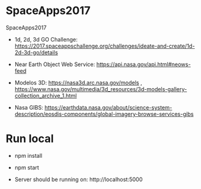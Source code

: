 # SpaceApps2017
SpaceApps2017

- 1d, 2d, 3d GO Challenge: https://2017.spaceappschallenge.org/challenges/ideate-and-create/1d-2d-3d-go/details

- Near Earth Object Web Service: https://api.nasa.gov/api.html#neows-feed

- Modelos 3D: https://nasa3d.arc.nasa.gov/models , https://www.nasa.gov/multimedia/3d_resources/3d-models-gallery-collection_archive_1.html

- Nasa GIBS: https://earthdata.nasa.gov/about/science-system-description/eosdis-components/global-imagery-browse-services-gibs

# Run local

- npm install

- npm start

- Server should be running on: http://localhost:5000
